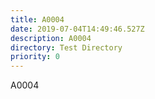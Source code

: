 ```yaml
---
title: A0004
date: 2019-07-04T14:49:46.527Z
description: A0004
directory: Test Directory
priority: 0
---
```

A0004
